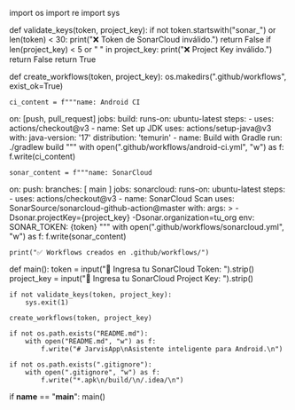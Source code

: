 import os
import re
import sys

def validate_keys(token, project_key):
    if not token.startswith("sonar_") or len(token) < 30:
        print("❌ Token de SonarCloud inválido.")
        return False
    if len(project_key) < 5 or " " in project_key:
        print("❌ Project Key inválido.")
        return False
    return True

def create_workflows(token, project_key):
    os.makedirs(".github/workflows", exist_ok=True)

    ci_content = f"""name: Android CI
on: [push, pull_request]
jobs:
  build:
    runs-on: ubuntu-latest
    steps:
      - uses: actions/checkout@v3
      - name: Set up JDK
        uses: actions/setup-java@v3
        with:
          java-version: '17'
          distribution: 'temurin'
      - name: Build with Gradle
        run: ./gradlew build
"""
    with open(".github/workflows/android-ci.yml", "w") as f:
        f.write(ci_content)

    sonar_content = f"""name: SonarCloud
on:
  push:
    branches: [ main ]
jobs:
  sonarcloud:
    runs-on: ubuntu-latest
    steps:
      - uses: actions/checkout@v3
      - name: SonarCloud Scan
        uses: SonarSource/sonarcloud-github-action@master
        with:
          args: >
            -Dsonar.projectKey={project_key}
            -Dsonar.organization=tu_org
        env:
          SONAR_TOKEN: {token}
"""
    with open(".github/workflows/sonarcloud.yml", "w") as f:
        f.write(sonar_content)

    print("✅ Workflows creados en .github/workflows/")

def main():
    token = input("🔑 Ingresa tu SonarCloud Token: ").strip()
    project_key = input("📛 Ingresa tu SonarCloud Project Key: ").strip()

    if not validate_keys(token, project_key):
        sys.exit(1)

    create_workflows(token, project_key)

    if not os.path.exists("README.md"):
        with open("README.md", "w") as f:
            f.write("# JarvisApp\nAsistente inteligente para Android.\n")

    if not os.path.exists(".gitignore"):
        with open(".gitignore", "w") as f:
            f.write("*.apk\n/build/\n/.idea/\n")

if __name__ == "__main__":
    main()

